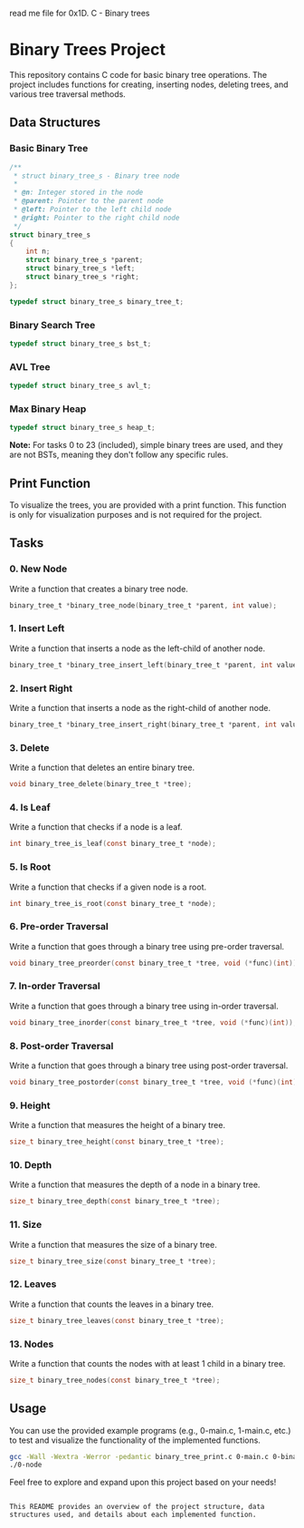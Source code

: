 read me file for 0x1D. C - Binary trees

# Binary Trees Project

This repository contains C code for basic binary tree operations. The project includes functions for creating, inserting nodes, deleting trees, and various tree traversal methods.

## Data Structures

### Basic Binary Tree

```c
/**
 * struct binary_tree_s - Binary tree node
 *
 * @n: Integer stored in the node
 * @parent: Pointer to the parent node
 * @left: Pointer to the left child node
 * @right: Pointer to the right child node
 */
struct binary_tree_s
{
    int n;
    struct binary_tree_s *parent;
    struct binary_tree_s *left;
    struct binary_tree_s *right;
};

typedef struct binary_tree_s binary_tree_t;
```

### Binary Search Tree

```c
typedef struct binary_tree_s bst_t;
```

### AVL Tree

```c
typedef struct binary_tree_s avl_t;
```

### Max Binary Heap

```c
typedef struct binary_tree_s heap_t;
```

**Note:** For tasks 0 to 23 (included), simple binary trees are used, and they are not BSTs, meaning they don't follow any specific rules.

## Print Function

To visualize the trees, you are provided with a print function. This function is only for visualization purposes and is not required for the project.

## Tasks

### 0. New Node

Write a function that creates a binary tree node.

```c
binary_tree_t *binary_tree_node(binary_tree_t *parent, int value);
```

### 1. Insert Left

Write a function that inserts a node as the left-child of another node.

```c
binary_tree_t *binary_tree_insert_left(binary_tree_t *parent, int value);
```

### 2. Insert Right

Write a function that inserts a node as the right-child of another node.

```c
binary_tree_t *binary_tree_insert_right(binary_tree_t *parent, int value);
```

### 3. Delete

Write a function that deletes an entire binary tree.

```c
void binary_tree_delete(binary_tree_t *tree);
```

### 4. Is Leaf

Write a function that checks if a node is a leaf.

```c
int binary_tree_is_leaf(const binary_tree_t *node);
```

### 5. Is Root

Write a function that checks if a given node is a root.

```c
int binary_tree_is_root(const binary_tree_t *node);
```

### 6. Pre-order Traversal

Write a function that goes through a binary tree using pre-order traversal.

```c
void binary_tree_preorder(const binary_tree_t *tree, void (*func)(int));
```

### 7. In-order Traversal

Write a function that goes through a binary tree using in-order traversal.

```c
void binary_tree_inorder(const binary_tree_t *tree, void (*func)(int));
```

### 8. Post-order Traversal

Write a function that goes through a binary tree using post-order traversal.

```c
void binary_tree_postorder(const binary_tree_t *tree, void (*func)(int));
```

### 9. Height

Write a function that measures the height of a binary tree.

```c
size_t binary_tree_height(const binary_tree_t *tree);
```

### 10. Depth

Write a function that measures the depth of a node in a binary tree.

```c
size_t binary_tree_depth(const binary_tree_t *tree);
```

### 11. Size

Write a function that measures the size of a binary tree.

```c
size_t binary_tree_size(const binary_tree_t *tree);
```

### 12. Leaves

Write a function that counts the leaves in a binary tree.

```c
size_t binary_tree_leaves(const binary_tree_t *tree);
```

### 13. Nodes

Write a function that counts the nodes with at least 1 child in a binary tree.

```c
size_t binary_tree_nodes(const binary_tree_t *tree);
```

## Usage

You can use the provided example programs (e.g., 0-main.c, 1-main.c, etc.) to test and visualize the functionality of the implemented functions.

```bash
gcc -Wall -Wextra -Werror -pedantic binary_tree_print.c 0-main.c 0-binary_tree_node.c -o 0-node
./0-node
```

Feel free to explore and expand upon this project based on your needs!
```

This README provides an overview of the project structure, data structures used, and details about each implemented function.
